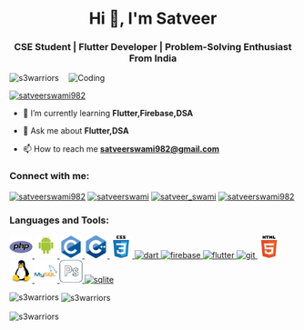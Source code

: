 <h1 align="center">Hi 👋, I'm Satveer</h1>
<h3 align="center">CSE Student | Flutter Developer | Problem-Solving Enthusiast From India</h3>
<img align="right" alt="Coding" width="400" src="https://media0.giphy.com/media/v1.Y2lkPTc5MGI3NjExcnU4ZWJnZDl4Ym14NHl0NHRhb3RxN2tkem5qazBjaHE5b2FpdDdpNSZlcD12MV9pbnRlcm5hbF9naWZfYnlfaWQmY3Q9Zw/RbDKaczqWovIugyJmW/giphy.gif">

<p align="left"> <img src="https://komarev.com/ghpvc/?username=s3warriors&label=Profile%20views&color=0e75b6&style=flat" alt="s3warriors" /> </p>

<p align="left"> <a href="https://twitter.com/satveerswami982" target="blank"><img src="https://img.shields.io/twitter/follow/satveerswami982?logo=twitter&style=for-the-badge" alt="satveerswami982" /></a> </p>

- 🌱 I’m currently learning **Flutter,Firebase,DSA**

- 💬 Ask me about **Flutter,DSA**

- 📫 How to reach me **satveerswami982@gmail.com**

<h3 align="left">Connect with me:</h3>
<p align="left">
<a href="https://twitter.com/satveerswami982" target="blank"><img align="center" src="https://raw.githubusercontent.com/rahuldkjain/github-profile-readme-generator/master/src/images/icons/Social/twitter.svg" alt="satveerswami982" height="30" width="40" /></a>
<a href="https://www.codechef.com/users/satveerswami" target="blank"><img align="center" src="https://cdn.jsdelivr.net/npm/simple-icons@3.1.0/icons/codechef.svg" alt="satveerswami" height="30" width="40" /></a>
<a href="https://codeforces.com/profile/satveer_swami" target="blank"><img align="center" src="https://raw.githubusercontent.com/rahuldkjain/github-profile-readme-generator/master/src/images/icons/Social/codeforces.svg" alt="satveer_swami" height="30" width="40" /></a>
<a href="https://www.leetcode.com/satveerswami982" target="blank"><img align="center" src="https://raw.githubusercontent.com/rahuldkjain/github-profile-readme-generator/master/src/images/icons/Social/leet-code.svg" alt="satveerswami982" height="30" width="40" /></a>
</p>

<h3 align="left">Languages and Tools:</h3>
<p align="left"> <a href="https://www.php.net/" target="_blank" rel="noreferrer">
    <img src="https://raw.githubusercontent.com/devicons/devicon/master/icons/php/php-original.svg" alt="php" width="40" height="40"/>
  </a>
  <a href="https://developer.android.com" target="_blank" rel="noreferrer"> <img src="https://raw.githubusercontent.com/devicons/devicon/master/icons/android/android-original-wordmark.svg" alt="android" width="40" height="40"/> </a> <a href="https://www.cprogramming.com/" target="_blank" rel="noreferrer"> <img src="https://raw.githubusercontent.com/devicons/devicon/master/icons/c/c-original.svg" alt="c" width="40" height="40"/> </a> <a href="https://www.w3schools.com/cpp/" target="_blank" rel="noreferrer"> <img src="https://raw.githubusercontent.com/devicons/devicon/master/icons/cplusplus/cplusplus-original.svg" alt="cplusplus" width="40" height="40"/> </a> <a href="https://www.w3schools.com/css/" target="_blank" rel="noreferrer"> <img src="https://raw.githubusercontent.com/devicons/devicon/master/icons/css3/css3-original-wordmark.svg" alt="css3" width="40" height="40"/> </a> <a href="https://dart.dev" target="_blank" rel="noreferrer"> <img src="https://www.vectorlogo.zone/logos/dartlang/dartlang-icon.svg" alt="dart" width="40" height="40"/> </a> <a href="https://firebase.google.com/" target="_blank" rel="noreferrer"> <img src="https://www.vectorlogo.zone/logos/firebase/firebase-icon.svg" alt="firebase" width="40" height="40"/> </a> <a href="https://flutter.dev" target="_blank" rel="noreferrer"> <img src="https://www.vectorlogo.zone/logos/flutterio/flutterio-icon.svg" alt="flutter" width="40" height="40"/> </a> <a href="https://git-scm.com/" target="_blank" rel="noreferrer"> <img src="https://www.vectorlogo.zone/logos/git-scm/git-scm-icon.svg" alt="git" width="40" height="40"/> </a> <a href="https://www.w3.org/html/" target="_blank" rel="noreferrer"> <img src="https://raw.githubusercontent.com/devicons/devicon/master/icons/html5/html5-original-wordmark.svg" alt="html5" width="40" height="40"/> </a> <a href="https://www.linux.org/" target="_blank" rel="noreferrer"> <img src="https://raw.githubusercontent.com/devicons/devicon/master/icons/linux/linux-original.svg" alt="linux" width="40" height="40"/> </a> <a href="https://www.mysql.com/" target="_blank" rel="noreferrer"> <img src="https://raw.githubusercontent.com/devicons/devicon/master/icons/mysql/mysql-original-wordmark.svg" alt="mysql" width="40" height="40"/> </a> <a href="https://www.photoshop.com/en" target="_blank" rel="noreferrer"> <img src="https://raw.githubusercontent.com/devicons/devicon/master/icons/photoshop/photoshop-line.svg" alt="photoshop" width="40" height="40"/> </a> <a href="https://www.sqlite.org/" target="_blank" rel="noreferrer"> <img src="https://www.vectorlogo.zone/logos/sqlite/sqlite-icon.svg" alt="sqlite" width="40" height="40"/> </a> </p>

<p><img align="left" src="https://github-readme-stats.vercel.app/api/top-langs?username=s3warriors&show_icons=true&locale=en&layout=compact" alt="s3warriors" /></p>

<p>&nbsp;<img align="center" src="https://github-readme-stats.vercel.app/api?username=s3warriors&show_icons=true&locale=en" alt="s3warriors" /></p>

<p><img align="center" src="https://github-readme-streak-stats.herokuapp.com/?user=s3warriors&" alt="s3warriors" /></p>
